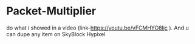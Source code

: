 # Packet-Multiplier
do what i showed  in a video (link-https://youtu.be/vFCMHYO8ljc ). And u can dupe any item on SkyBlock Hypixel
